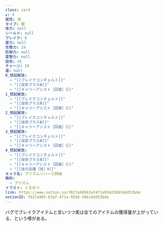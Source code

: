 ```yaml
---
class: card
★: 4
属性: 技
タイプ: 稼
体力: null
シールド: null
ブレイク: 6
霊力: null
攻撃力: 19
防御力: null
霊撃力: null
技術: 45
チャージ: 18
運: null
0_想起解放:
  - "[[ブレイクコンチェルト]]"
  - "[[技術プラスⅢ]]"
  - "[[キャリーアシスト［回復］Ⅰ]]"
1_想起解放:
  - "[[ブレイクコンチェルト]]"
  - "[[技術プラスⅢ]]"
  - "[[キャリーアシスト［回復］Ⅰ]]"
2_想起解放:
  - "[[ブレイクコンチェルト]]"
  - "[[技術プラスⅢ]]"
  - "[[キャリーアシスト［回復］Ⅰ]]"
3_想起解放:
  - "[[ブレイクコンチェルト]]"
  - "[[技術プラスⅢ]]"
  - "[[キャリーアシスト［回復］Ⅰ]]"
4_想起解放:
  - "[[ブレイクコンチェルト]]"
  - "[[技術プラスⅢ]]"
  - "[[キャリーアシスト［回復］Ⅰ]]"
  - "[[技の加護［技］Ⅱ]]"
キャラ名: プリズムリバー三姉妹
略称:
  - プリズム
イラスト: くるみつ
link: https://www.notion.so/7827a98563af4f1a95dd38614dd53bde
notionID: 7827a985-63af-4f1a-95dd-38614dd53bde
---
```

バグでブレイクアイテムと言いつつ実は全てのアイテムの獲得量が上がっている、という噂がある。